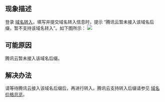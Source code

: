 ## 现象描述
登录 [域名转入](https://console.cloud.tencent.com/domain/trans-in)，填写并提交域名转入信息时，提示 “腾讯云暂未接入该域名后缀，暂不支持该域名转入”。如下图所示：
![](https://main.qcloudimg.com/raw/2b1965d3ff91409d7b81204a9cfbcac6.png)


## 可能原因
腾讯云暂未接入该域名后缀。

## 解决办法
请等待腾讯云接入该域名后缀后，再进行转入。腾讯云支持转入后缀请参见 [域名价格总览](https://buy.cloud.tencent.com/domain/price?type=overview)。


